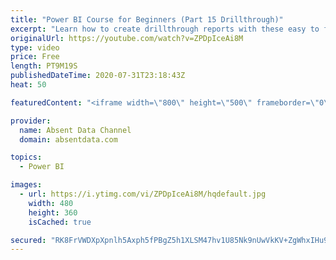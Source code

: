 ```yaml
---
title: "Power BI Course for Beginners (Part 15 Drillthrough)"
excerpt: "Learn how to create drillthrough reports with these easy to follow steps."
originalUrl: https://youtube.com/watch?v=ZPDpIceAi8M
type: video
price: Free
length: PT9M19S
publishedDateTime: 2020-07-31T23:18:43Z
heat: 50

featuredContent: "<iframe width=\"800\" height=\"500\" frameborder=\"0\" src=\"https://www.youtube.com/embed/ZPDpIceAi8M\" allow=\"accelerometer; autoplay; encrypted-media; gyroscope; picture-in-picture\" allowfullscreen></iframe>"

provider:
  name: Absent Data Channel
  domain: absentdata.com

topics:
  - Power BI

images:
  - url: https://i.ytimg.com/vi/ZPDpIceAi8M/hqdefault.jpg
    width: 480
    height: 360
    isCached: true

secured: "RK8FrVWDXpXpnlh5Axph5fPBgZ5h1XLSM47hv1U85Nk9nUwVkKV+ZgWhxIHu9I84x9S+vltveX7GRA5oWHNxvJyQUNVyfdbY2nRZQoyvCYMbkF4iYqY8pe++bxwfJQUd9Ol8uFnuZTseiX/4Hj2wK+lV/AVBxhnEr8DKhHCkr+PdUnGW3GIOHlMXaLC9dz2ABcBKQ6JP2UJP4en4HpAjavfrUJToMb4FaXDjiPdE3TV8P1KxXPq5aRkGh8T2qTsuFQjWWyN5505PSbDkmVqOrmC/uOiSEGTFL1wnHDCX5lCEs4s9XTEOG5tkZE1g7fpi25lrvs16xSTvBuc1i5WHhygh7Qk2QQZYeKeMGkJQ0LZdARtMibcRDcfKlMFW/swsXSqSCD8G9CBeIhUIS8bCEnRbVYJg58vDf0c9P1dct9U=;dgotunpWh9LP/tw1jL/ezA=="
---
```


